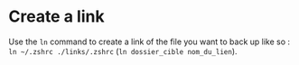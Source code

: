 
# Create a link
Use the `ln` command to create a link of the file you want to back up like so : `ln ~/.zshrc ./links/.zshrc` (`ln dossier_cible nom_du_lien`).


